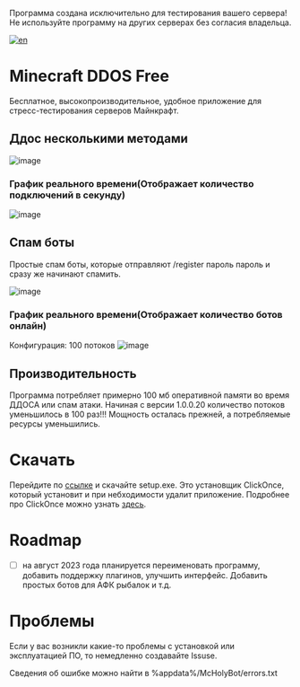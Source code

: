 Программа создана исключительно для тестирования вашего сервера! Не используйте программу на других серверах без согласия владельца.


[![en](https://img.shields.io/badge/lang-en-red.svg)](https://github.com/Titlehhhh/Minecraft-DDOS-Free/blob/master/README.en.md)

# Minecraft DDOS Free

Бесплатное, высокопроизводительное, удобное приложение для стресс-тестирования серверов Майнкрафт.


## Ддос несколькими методами
![image](https://user-images.githubusercontent.com/93156853/216658594-945b9351-86ee-4245-b903-fcdb97180e3d.png)

### График реального времени(Отображает количество подключений в секунду)
![image](https://user-images.githubusercontent.com/93156853/216661121-97959e39-4c38-4c4f-8310-847481b84656.png)

## Спам боты
Простые спам боты, которые отправляют /register пароль пароль и сразу же начинают спамить.

![image](https://user-images.githubusercontent.com/93156853/224671459-5d3cd290-16b0-4d63-be7b-5db160b18f4b.png)

### График реального времени(Отображает количество ботов онлайн)
Конфигурация: 100 потоков
![image](https://user-images.githubusercontent.com/93156853/224680452-969db31f-a59b-46f5-a7a4-d1d9c546485d.png)



## Производительность

Программа потребляет примерно 100 мб оперативной памяти во время ДДОСА или спам атаки. 
Начиная с версии 1.0.0.20 количество потоков уменьшилось в 100 раз!!! Мощность осталась прежней, а потребляемые ресурсы уменьшились.


# Скачать

Перейдите по [ссылке](https://github.com/Titlehhhh/Minecraft-DDOS-Free/releases/tag/Main) и скачайте setup.exe. Это установщик ClickOnce, который установит и при небходимости удалит приложение. Подробнее про ClickOnce можно узнать [здесь](https://learn.microsoft.com/ru-ru/visualstudio/deployment/clickonce-security-and-deployment?view=vs-2022).


# Roadmap

- [ ] на август 2023 года планируется переименовать программу, добавить поддержку плагинов, улучшить интерфейс.
Добавить простых ботов для АФК рыбалок и т.д.


 

# Проблемы

Если у вас возникли какие-то проблемы с установкой или эксплуатацией ПО, то немедленно создавайте Issuse.

Сведения об ошибке можно найти в %appdata%/McHolyBot/errors.txt
